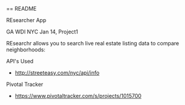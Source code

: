 == README

REsearcher App

GA WDI NYC Jan 14, Project1

REsearchr allows you to search live real estate listing data to compare neighborhoods:


API's Used
* http://streeteasy.com/nyc/api/info

Pivotal Tracker
* https://www.pivotaltracker.com/s/projects/1015700

